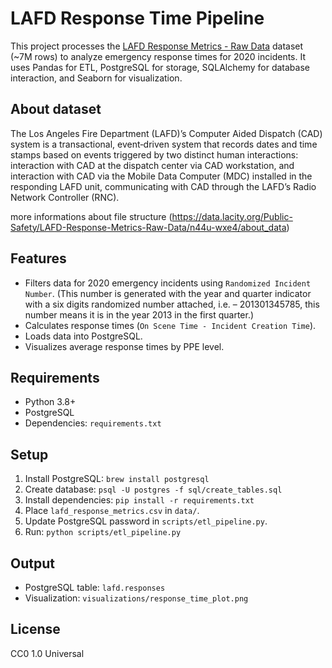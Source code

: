 # LAFD Response Time Pipeline

This project processes the [LAFD Response Metrics - Raw Data](https://catalog.data.gov/dataset/lafd-response-metrics-raw-data) dataset (~7M rows) to analyze emergency response times for 2020 incidents. It uses Pandas for ETL, PostgreSQL for storage, SQLAlchemy for database interaction, and Seaborn for visualization.

## About dataset
The Los Angeles Fire Department (LAFD)’s Computer Aided Dispatch (CAD) system is a transactional, event‐driven system that records dates and time stamps based on events triggered by two distinct human interactions: interaction with CAD at the dispatch center via CAD workstation, and interaction with CAD via the Mobile Data Computer (MDC) installed in the responding LAFD unit, communicating with CAD through the LAFD’s Radio Network Controller (RNC).

more informations about file structure (https://data.lacity.org/Public-Safety/LAFD-Response-Metrics-Raw-Data/n44u-wxe4/about_data)

## Features
- Filters data for 2020 emergency incidents using `Randomized Incident Number`. (This number is generated with the year and quarter indicator with a six digits randomized number attached, i.e. – 201301345785, this number means it is in the year 2013 in the first quarter.)
- Calculates response times (`On Scene Time - Incident Creation Time`).
- Loads data into PostgreSQL.
- Visualizes average response times by PPE level.

## Requirements
- Python 3.8+
- PostgreSQL
- Dependencies: `requirements.txt`

## Setup
1. Install PostgreSQL: `brew install postgresql`
2. Create database: `psql -U postgres -f sql/create_tables.sql`
3. Install dependencies: `pip install -r requirements.txt`
4. Place `lafd_response_metrics.csv` in `data/`.
5. Update PostgreSQL password in `scripts/etl_pipeline.py`.
6. Run: `python scripts/etl_pipeline.py`

## Output
- PostgreSQL table: `lafd.responses`
- Visualization: `visualizations/response_time_plot.png`

## License
CC0 1.0 Universal